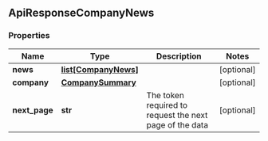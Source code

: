 ## ApiResponseCompanyNews

### Properties
Name | Type | Description | Notes
------------ | ------------- | ------------- | -------------
**news** | [**list[CompanyNews]**](CompanyNews.md) |  | [optional] 
**company** | [**CompanySummary**](CompanySummary.md) |  | [optional] 
**next_page** | **str** | The token required to request the next page of the data | [optional] 



